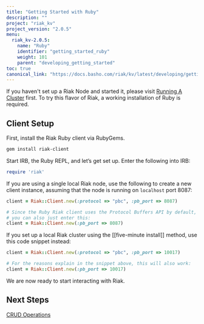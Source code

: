 ```yaml
---
title: "Getting Started with Ruby"
description: ""
project: "riak_kv"
project_version: "2.0.5"
menu:
  riak_kv-2.0.5:
    name: "Ruby"
    identifier: "getting_started_ruby"
    weight: 101
    parent: "developing_getting_started"
toc: true
canonical_link: "https://docs.basho.com/riak/kv/latest/developing/getting-started/ruby"
---
```




If you haven't set up a Riak Node and started it, please visit [Running A Cluster](/riak/kv/2.0.5/using/running-a-cluster) first. To try this flavor
of Riak, a working installation of Ruby is required.

## Client Setup

First, install the Riak Ruby client via RubyGems.

```bash
gem install riak-client
```

Start IRB, the Ruby REPL, and let’s get set up. Enter the following into
IRB:

```ruby
require 'riak'
```

If you are using a single local Riak node, use the following to create a
new client instance, assuming that the node is running on `localhost`
port 8087:

```ruby
client = Riak::Client.new(:protocol => "pbc", :pb_port => 8087)

# Since the Ruby Riak client uses the Protocol Buffers API by default,
# you can also just enter this:
client = Riak::Client.new(:pb_port => 8087)
```

If you set up a local Riak cluster using the [[five-minute install]]
method, use this code snippet instead:

```ruby
client = Riak::Client.new(:protocol => "pbc", :pb_port => 10017)

# For the reasons explain in the snippet above, this will also work:
client = Riak::Client.new(:pb_port => 10017)
```

We are now ready to start interacting with Riak.

## Next Steps

[CRUD Operations](/riak/kv/2.0.5/developing/getting-started/ruby/crud-operations)
